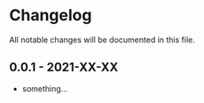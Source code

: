 # Changelog

All notable changes will be documented in this file.

## 0.0.1 - 2021-XX-XX

- something...

